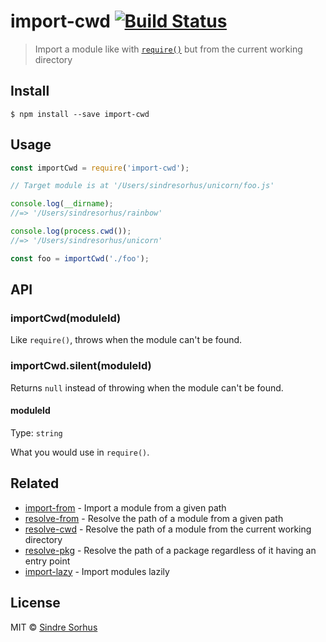 # import-cwd [![Build Status](https://travis-ci.org/sindresorhus/import-cwd.svg?branch=master)](https://travis-ci.org/sindresorhus/import-cwd)

> Import a module like with [`require()`](https://nodejs.org/api/globals.html#globals_require) but from the current working directory


## Install

```
$ npm install --save import-cwd
```


## Usage

```js
const importCwd = require('import-cwd');

// Target module is at '/Users/sindresorhus/unicorn/foo.js'

console.log(__dirname);
//=> '/Users/sindresorhus/rainbow'

console.log(process.cwd());
//=> '/Users/sindresorhus/unicorn'

const foo = importCwd('./foo');
```


## API

### importCwd(moduleId)

Like `require()`, throws when the module can't be found.

### importCwd.silent(moduleId)

Returns `null` instead of throwing when the module can't be found.

#### moduleId

Type: `string`

What you would use in `require()`.


## Related

- [import-from](https://github.com/sindresorhus/import-from) - Import a module from a given path
- [resolve-from](https://github.com/sindresorhus/resolve-from) - Resolve the path of a module from a given path
- [resolve-cwd](https://github.com/sindresorhus/resolve-cwd) - Resolve the path of a module from the current working directory
- [resolve-pkg](https://github.com/sindresorhus/resolve-pkg) - Resolve the path of a package regardless of it having an entry point
- [import-lazy](https://github.com/sindresorhus/import-lazy) - Import modules lazily


## License

MIT © [Sindre Sorhus](https://sindresorhus.com)

